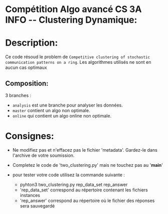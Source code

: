 # Compétition Algo avancé CS 3A INFO -- Clustering Dynamique:

# Description:
Ce code résoud le problem de `Competitive clustering of stochastic communication patterns on a ring`. Les algorithmes utilisés ne sont en aucun cas optimaux
## Composition:
3 branches :
- `analysis` est une branche pour analyser les données.
- `master` contient un algo non optimale.
- `online` qui contient un algo online non optimale.

# Consignes:
- Ne modifiez pas et n'effacez pas le fichier 'metadata'. Gardez-le dans l'archive de votre soumission.

- Completez le code de 'two_clustering.py' mais ne touchez pas au '__main__'

- pour tester votre code utilisez la commande suivante : 
	- pyhton3 two_clustering.py rep_data_set rep_answer
	- 'rep_data_set' correspond au répertoire contenant les fichiers instances
	- 'rep_answer' correspond au répertoire où le fichier des réponses sera sauvegardé



